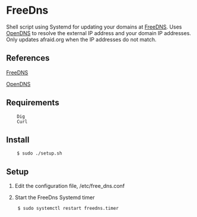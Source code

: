 # FreeDns

Shell script using Systemd for updating your domains at [FreeDNS](http://freedns.afraid.org). Uses [OpenDNS](https://opendns.com/) to resolve the external IP address and your domain IP addresses. Only updates afraid.org when the IP addresses do not match.

## References

[FreeDNS](https://freedns.afraid.org/)

[OpenDNS](https://opendns.com/)


## Requirements
        Dig
        Curl

## Install
        $ sudo ./setup.sh

## Setup
1. Edit the configuration file, /etc/free_dns.conf

2. Start the FreeDns Systemd timer

        $ sudo systemctl restart freedns.timer